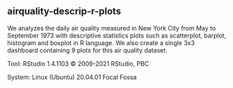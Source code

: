 ## airquality-descrip-r-plots
We analyzes the daily air quality measured in New York City from May to September 1973 with descriptive statistics plots such as scatterplot, barplot, histogram and boxplot in R language. We also create a single 3x3 dashboard containing 9 plots for this air quality dataset.

Tool: RStudio 1.4.1103 © 2009-2021 RStudio, PBC

System: Linux (Ubuntu) 20.04.01 Focal Fossa
